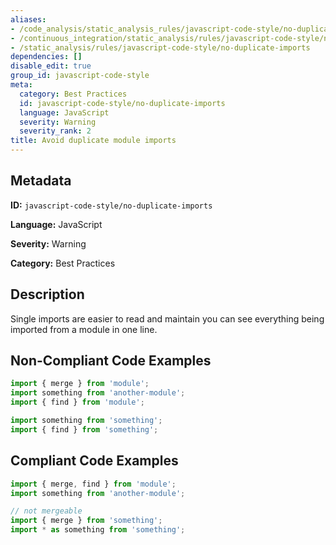 ```yaml
---
aliases:
- /code_analysis/static_analysis_rules/javascript-code-style/no-duplicate-imports
- /continuous_integration/static_analysis/rules/javascript-code-style/no-duplicate-imports
- /static_analysis/rules/javascript-code-style/no-duplicate-imports
dependencies: []
disable_edit: true
group_id: javascript-code-style
meta:
  category: Best Practices
  id: javascript-code-style/no-duplicate-imports
  language: JavaScript
  severity: Warning
  severity_rank: 2
title: Avoid duplicate module imports
---
```

<!--  SOURCED FROM https://github.com/DataDog/datadog-static-analyzer-rule-docs -->


## Metadata
**ID:** `javascript-code-style/no-duplicate-imports`

**Language:** JavaScript

**Severity:** Warning

**Category:** Best Practices

## Description
Single imports are easier to read and maintain you can see everything being imported from a module in one line.

## Non-Compliant Code Examples
```javascript
import { merge } from 'module';
import something from 'another-module';
import { find } from 'module';

import something from 'something';
import { find } from 'something';
```

## Compliant Code Examples
```javascript
import { merge, find } from 'module';
import something from 'another-module';

// not mergeable
import { merge } from 'something';
import * as something from 'something';
```
